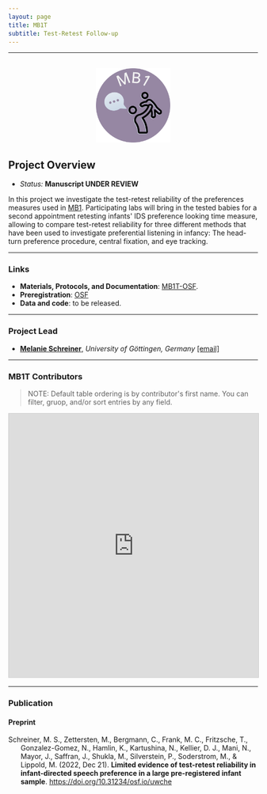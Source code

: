 ```yaml
---
layout: page
title: MB1T
subtitle: Test-Retest Follow-up
---
```


***

<div class="container">
  <div class="row justify-content-around">
    <div class="col-lg-4" align="center">
      <br>
      <img src="/assets/img/MB1_logo.png" width="150">
    </div>
    <div class="col-lg-8" align="left">
      <h2>Project Overview</h2>
      <ul>
        <li><i>Status:</i> <b>Manuscript UNDER REVIEW</b></li>
      </ul>
    </div>
  </div>
</div>


In this project we investigate the test-retest reliability of the preferences measures used in [MB1]({{site.baseurl}}/MB1).  Participating labs will bring in the tested babies for a second appointment retesting infants' IDS preference looking time measure, allowing to compare test-retest reliability for three different methods that have been used to investigate preferential listening in infancy: The head-turn preference procedure, central fixation, and eye tracking.


***
### Links
* **Materials, Protocols, and Documentation**: [MB1T-OSF](https://osf.io/zeqka/).
* **Preregistration**: [OSF](https://osf.io/v5f8t)
* **Data and code**: to be released.


***
### Project Lead
* [**Melanie Schreiner**](https://www.psych.uni-goettingen.de/en/lang/team/schreiner-melanie), *University of Göttingen, Germany* [[email]](mailto:melanie.schreiner@psych.uni-goettingen.de)


***
### MB1T Contributors
> NOTE: Default table ordering is by contributor's first name. You can filter, gruop, and/or sort entries by any field.

<iframe class="airtable-embed" src="https://airtable.com/embed/appRoqMKzcK3NsXt4/shrBPOIieR7z8PCiW?backgroundColor=blueDusty&viewControls=on" frameborder="0" onmousewheel="" width="100%" height="533" style="background: transparent; border: 1px solid #ccc;"></iframe>

***
### Publication

<h4>Preprint</h4>
<p style="padding-left: 25px; text-indent: -25px">Schreiner, M. S., Zettersten, M., Bergmann, C., Frank, M. C., Fritzsche, T., Gonzalez-Gomez, N., Hamlin, K., Kartushina, N., Kellier, D. J., Mani, N., Mayor, J., Saffran, J., Shukla, M., Silverstein, P., Soderstrom, M., & Lippold, M. (2022, Dec 21). <b>Limited evidence of test-retest reliability in infant-directed speech preference in a large pre-registered infant sample</b>. <a href="https://doi.org/10.31234/osf.io/uwche" target="_blank">https://doi.org/10.31234/osf.io/uwche</a></p>

